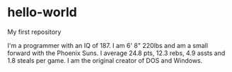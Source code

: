 # hello-world
My first repository

I'm a programmer with an IQ of 187.
I am 6' 8" 220lbs and am a small forward with the Phoenix Suns.
I average 24.8 pts, 12.3 rebs, 4.9 assts and 1.8 steals per game.
I am the original creator of DOS and Windows.

